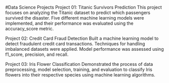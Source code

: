 #Data Science Projects
Project 01: Titanic Survivors Prediction
This project focuses on analyzing the Titanic dataset to predict which passengers survived the disaster. Five different machine learning models were implemented, and their performance was evaluated using the accuracy_score metric.

Project 02: Credit Card Fraud Detection
Built a machine learning model to detect fraudulent credit card transactions. Techniques for handling imbalanced datasets were applied. Model performance was assessed using f1_score, precision, and recall.

Project 03: Iris Flower Classification
Demonstrated the process of data preprocessing, model selection, training, and evaluation to classify Iris flowers into their respective species using machine learning algorithms.

